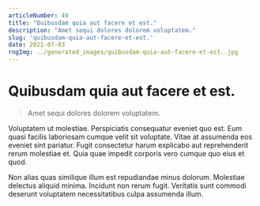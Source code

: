 ```yaml
---
articleNumber: 49
title: "Quibusdam quia aut facere et est."
description: "Amet sequi dolores dolorem voluptatem."
slug: 'quibusdam-quia-aut-facere-et-est.'
date: 2021-07-03
rngImg: ../generated_images/quibusdam-quia-aut-facere-et-est..jpg
---
```


# Quibusdam quia aut facere et est.

> Amet sequi dolores dolorem voluptatem.

Voluptatem ut molestiae. Perspiciatis consequatur eveniet quo est. Eum quasi facilis laboriosam cumque velit sit voluptate. Vitae at assumenda eos eveniet sint pariatur. Fugit consectetur harum explicabo aut reprehenderit rerum molestiae et. Quia quae impedit corporis vero cumque quo eius et quod.
 Non alias quas similique illum est repudiandae minus dolorum. Molestiae delectus aliquid minima. Incidunt non rerum fugit. Veritatis sunt commodi deserunt voluptatem necessitatibus culpa assumenda illum.
